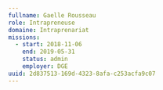 ```yaml
---
fullname: Gaelle Rousseau
role: Intrapreneuse
domaine: Intraprenariat
missions:
  - start: 2018-11-06
    end: 2019-05-31
    status: admin
    employer: DGE
uuid: 2d837513-169d-4323-8afa-c253acfa9c07
---
```

